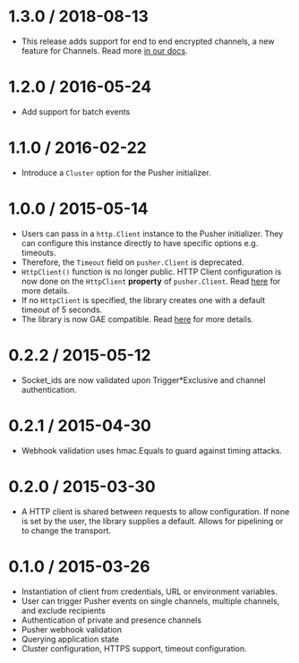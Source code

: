 1.3.0 / 2018-08-13
==================

* This release adds support for end to end encrypted channels, a new feature for Channels. Read more [in our docs](https://pusher.com/docs/client_api_guide/client_encrypted_channels).

1.2.0 / 2016-05-24
==================

* Add support for batch events

1.1.0 / 2016-02-22
==================

* Introduce a `Cluster` option for the Pusher initializer.

1.0.0 / 2015-05-14
==================

* Users can pass in a `http.Client` instance to the Pusher initializer. They can configure this instance directly to have specific options e.g. timeouts.
* Therefore, the `Timeout` field on `pusher.Client` is deprecated.
* `HttpClient()` function is no longer public. HTTP Client configuration is now done on the `HttpClient` **property** of `pusher.Client`. Read [here](https://github.com/pusher/pusher-http-go#request-timeouts) for more details.
* If no `HttpClient` is specified, the library creates one with a default timeout of 5 seconds.
* The library is now GAE compatible. Read [here](https://github.com/pusher/pusher-http-go#google-app-engine) for more details.

0.2.2 / 2015-05-12
==================

* Socket_ids are now validated upon Trigger*Exclusive and channel authentication.

0.2.1 / 2015-04-30
==================

* Webhook validation uses hmac.Equals to guard against timing attacks.

0.2.0 / 2015-03-30
==================

* A HTTP client is shared between requests to allow configuration. If none is set by the user, the library supplies a default. Allows for pipelining or to change the transport.

0.1.0 / 2015-03-26
==================

* Instantiation of client from credentials, URL or environment variables.
* User can trigger Pusher events on single channels, multiple channels, and exclude recipients
* Authentication of private and presence channels
* Pusher webhook validation
* Querying application state
* Cluster configuration, HTTPS support, timeout configuration.
